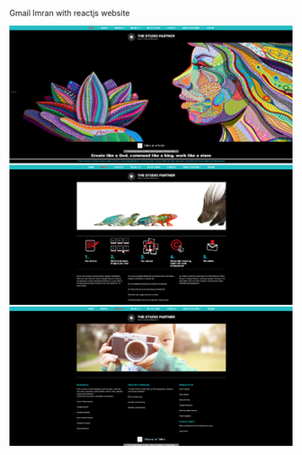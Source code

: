 Gmail Imran with reactjs website

<img src="screens/1.png">

<img src="screens/2.png">

<img src="screens/3.png">
